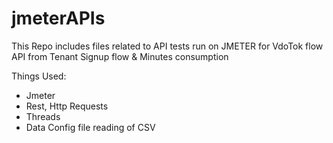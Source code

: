 # jmeterAPIs


This Repo includes files related to API tests run on JMETER
for VdoTok flow API from Tenant Signup flow & Minutes consumption

Things Used:
- Jmeter
- Rest, Http Requests
- Threads
- Data Config file reading of CSV
